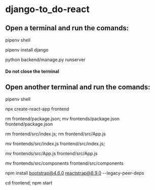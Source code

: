 # django-to_do-react

## Open a terminal and run the comands: 

pipenv shell

pipenv install django

python backend/manage.py runserver

#### Do not close the terminal

## Open another terminal and run the comands:

pipenv shell

npx create-react-app frontend

rm frontend/package.json; mv frontends/package.json frontend/package.json

rm frontend/src/index.js; rm frontend/src/App.js

mv frontends/src/index.js frontend/src/index.js;

mv frontends/src/App.js frontend/src/App.js

mv frontends/src/components frontend/src/components

npm install bootstrap@4.6.0 reactstrap@8.9.0 --legacy-peer-deps

cd frontend; npm start
